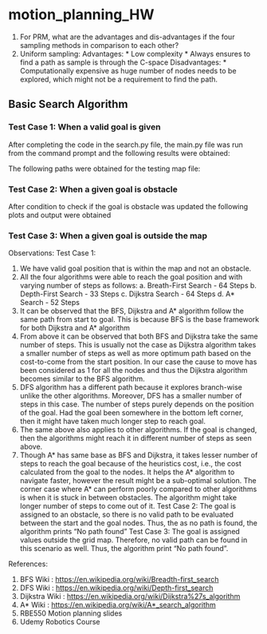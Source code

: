# motion_planning_HW

1. For PRM, what are the advantages and dis-advantages if the four sampling methods in comparison to each other? 
  1. Uniform sampling:
        Advantages: 
          * Low complexity 
          * Always ensures to find a path as sample is through the C-space 
        Disadvantages: 
          * Computationally expensive as huge number of nodes needs to be explored, which might not be a requirement to find the path. 
## Basic Search Algorithm

### Test Case 1: When a valid goal is given
After completing the code in the search.py file, the main.py file was run from the command prompt and the following results were obtained:

The following paths were obtained for the testing map file:

### Test Case 2: When a given goal is obstacle



After condition to check if the goal is obstacle was updated the following plots and output were obtained

### Test Case 3: When a given goal is outside the map

Observations:
Test Case 1:
1. We have valid goal position that is within the map and not an obstacle.
2. All the four algorithms were able to reach the goal position and with varying number of steps as follows:
a. Breath-First Search - 64 Steps
b. Depth-First Search - 33 Steps
c. Dijkstra Search - 64 Steps
d. A* Search - 52 Steps
3. It can be observed that the BFS, Dijkstra and A* algorithm follow the same path from start to goal. This is because BFS is the base framework for both Dijkstra and A* algorithm
4. From above it can be observed that both BFS and Dijkstra take the same number of steps. This is usually not the case as Dijkstra algorithm takes a smaller number of steps as well as more optimum path based on the cost-to-come from the start position. In our case the cause to move has been considered as 1 for all the nodes and thus the Dijkstra algorithm becomes similar to the BFS algorithm.
5. DFS algorithm has a different path because it explores branch-wise unlike the other algorithms. Moreover, DFS has a smaller number of steps in this case. The number of steps purely depends on the position of the goal. Had the goal been somewhere in the bottom left corner, then it might have taken much longer step to reach goal.
6. The same above also applies to other algorithms. If the goal is changed, then the algorithms might reach it in different number of steps as seen above.
7. Though A* has same base as BFS and Dijkstra, it takes lesser number of steps to reach the goal because of the heuristics cost, i.e., the cost calculated from the goal to the nodes. It helps the A* algorithm to navigate faster, however the result might be a sub-optimal solution. The corner case where A* can perform poorly compared to other algorithms is when it is stuck in between obstacles. The algorithm might take longer number of steps to come out of it.
Test Case 2:
The goal is assigned to an obstacle, so there is no valid path to be evaluated between the start and the goal nodes. Thus, the as no path is found, the algorithm prints “No path found”
Test Case 3:
The goal is assigned values outside the grid map. Therefore, no valid path can be found in this scenario as well. Thus, the algorithm print “No path found”.


References:
1. BFS Wiki : https://en.wikipedia.org/wiki/Breadth-first_search
2. DFS Wiki : https://en.wikipedia.org/wiki/Depth-first_search
3. Dijkstra Wiki : https://en.wikipedia.org/wiki/Dijkstra%27s_algorithm
4. A* Wiki : https://en.wikipedia.org/wiki/A*_search_algorithm
5. RBE550 Motion planning slides
6. Udemy Robotics Course
